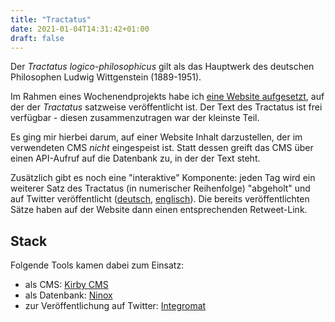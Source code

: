```yaml
---
title: "Tractatus"
date: 2021-01-04T14:31:42+01:00
draft: false
---
```


Der *Tractatus logico-philosophicus* gilt als das Hauptwerk des deutschen Philosophen Ludwig Wittgenstein (1889-1951).

Im Rahmen eines Wochenendprojekts habe ich [eine Website aufgesetzt](https://tractatus.baneland.de/de?ref=jakoubek-page), auf der der *Tractatus* satzweise veröffentlicht ist. Der Text des Tractatus ist frei verfügbar - diesen zusammenzutragen war der kleinste Teil.

Es ging mir hierbei darum, auf einer Website Inhalt darzustellen, der im verwendeten CMS *nicht* eingespeist ist. Statt dessen greift das CMS über einen API-Aufruf auf die Datenbank zu, in der der Text steht.

Zusätzlich gibt es noch eine "interaktive" Komponente: jeden Tag wird ein weiterer Satz des Tractatus (in numerischer Reihenfolge) "abgeholt" und auf Twitter veröffentlicht ([deutsch](https://twitter.com/tractatusDE), [englisch](https://twitter.com/tractatusEN)). Die bereits veröffentlichten Sätze haben auf der Website dann einen entsprechenden Retweet-Link.

## Stack

Folgende Tools kamen dabei zum Einsatz:

- als CMS: [Kirby CMS](https://getkirby.com/)
- als Datenbank: [Ninox](/ninox)
- zur Veröffentlichung auf Twitter: [Integromat](https://www.integromat.com/en/)
